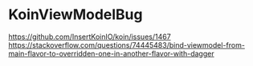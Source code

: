 # KoinViewModelBug

https://github.com/InsertKoinIO/koin/issues/1467 <br>
https://stackoverflow.com/questions/74445483/bind-viewmodel-from-main-flavor-to-overridden-one-in-another-flavor-with-dagger
